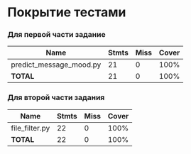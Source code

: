 # Покрытие тестами

### Для первой части задание 

| **Name**                   | **Stmts** | **Miss**   | **Cover**   |
|----------------------------|-----------|------------|-------------|
| predict_message_mood.py    | 21        | 0          | 100%        |
| **TOTAL**                  | 21        | 0          | 100%        |

### Для второй части задания

| **Name**       | **Stmts** | **Miss** | **Cover** |
|----------------|-----------|----------|-----------|
| file_filter.py | 22        | 0        | 100%      |
| **TOTAL**      | 22        | 0        | 100%      |
